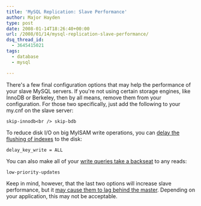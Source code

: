 ```yaml
---
title: 'MySQL Replication: Slave Performance'
author: Major Hayden
type: post
date: 2008-01-14T18:26:40+00:00
url: /2008/01/14/mysql-replication-slave-performance/
dsq_thread_id:
  - 3645415021
tags:
  - database
  - mysql

---
```

There's a few final configuration options that may help the performance of your slave MySQL servers. If you're not using certain storage engines, like InnoDB or Berkeley, then by all means, remove them from your configuration. For those two specifically, just add the following to your my.cnf on the slave server:

`skip-innodb<br />
skip-bdb`

To reduce disk I/O on big MyISAM write operations, you can [delay the flushing of indexes][1] to the disk:

`delay_key_write = ALL`

You can also make all of your [write queries take a backseat][2] to any reads:

`low-priority-updates`

Keep in mind, however, that the last two options will increase slave performance, but it [may cause them to lag behind the master][3]. Depending on your application, this may not be acceptable.

 [1]: http://dev.mysql.com/doc/refman/5.0/en/server-options.html#option_mysqld_delay-key-write
 [2]: http://dev.mysql.com/doc/refman/5.0/en/server-options.html#option_mysqld_low-priority-updates
 [3]: http://rackerhacker.com/2008/01/08/mysql-replication-delayed-slaves/
